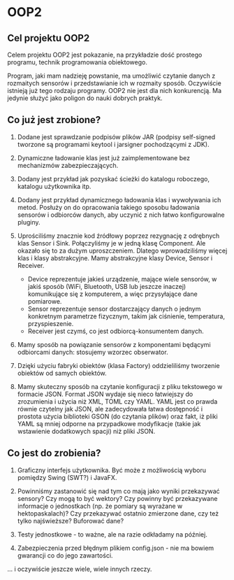 # OOP2

## Cel projektu OOP2

Celem projektu OOP2 jest pokazanie, na przykładzie dość prostego programu,
technik programowania obiektowego.

Program, jaki mam nadzieję powstanie, ma umożliwić czytanie danych z rozmaitych
sensorów i przedstawianie ich w rozmaity sposób. Oczywiście istnieją już tego
rodzaju programy. OOP2 nie jest dla nich konkurencją. Ma jedynie służyć jako
poligon do nauki dobrych praktyk.

## Co już jest zrobione?

1. Dodane jest sprawdzanie podpisów plików JAR (podpisy self-signed tworzone
   są programami keytool i jarsigner pochodzącymi z JDK).

1. Dynamiczne ładowanie klas jest już zaimplementowane bez mechanizmów
   zabezpieczających.

1. Dodany jest przykład jak pozyskać ścieżki do katalogu roboczego, katalogu
   użytkownika itp. 

1. Dodany jest przykład dynamicznego ładowania klas i wywoływania ich metod.
   Posłuży on do opracowania takiego sposobu ładowania sensorów i odbiorców
   danych, aby uczynić z nich łatwo konfigurowalne pluginy.

1. Uprościliśmy znacznie kod źródłowy poprzez rezygnację z odrębnych klas
   Sensor i Sink. Połączyliśmy je w jedną klasę Component. Ale okazało się to za
   dużym uproszczeniem. Dlatego wprowadziliśmy więcej klas i klasy abstrakcyjne.
   Mamy abstrakcyjne klasy Device, Sensor i Receiver.
   - Device reprezentuje jakieś urządzenie, mające wiele sensorów, w jakiś
     sposób (WiFi, Bluetooth, USB lub jeszcze inaczej) komunikujące się
     z komputerem, a więc przysyłające dane pomiarowe.
   - Sensor reprezentuje sensor dostarczający danych o jednym konkretnym
     parametrze fizycznym, takim jak ciśnienie, temperatura, przyspieszenie.
   - Receiver jest czymś, co jest odbiorcą-konsumentem danych.

1. Mamy sposób na powiązanie sensorów z komponentami będącymi odbiorcami danych:
   stosujemy wzorzec obserwator.

1. Dzięki użyciu fabryki obiektów (klasa Factory) oddzieliliśmy tworzenie
   obiektów od samych obiektów.

1. Mamy skuteczny sposób na czytanie konfiguracji z pliku tekstowego w formacie
   JSON. Format JSON wydaje się nieco łatwiejszy do zrozumienia i użycia niż XML,
   TOML czy YAML. YAML jest co prawda równie czytelny jak JSON, ale zadecydowała
   łatwa dostępność i prostota użycia biblioteki GSON (do czytania plików)
   oraz fakt, iż pliki YAML są mniej odporne na przypadkowe modyfikacje (takie jak
   wstawienie dodatkowych spacji) niż pliki JSON.

## Co jest do zrobienia?

1. Graficzny interfejs użytkownika. Być może z możliwością wyboru pomiędzy
   Swing (SWT?) i JavaFX.

1. Powinniśmy zastanowić się nad tym co mają jako wyniki przekazywać sensory?
Czy mogą to być wektory? Czy powinny być przekazywane informacje o jednostkach
(np. że pomiary są wyrażane w hektopaskalach)? Czy przekazywać ostatnio
zmierzone dane, czy też tylko najświeższe? Buforować dane?

3. Testy jednostkowe - to ważne, ale na razie odkładamy na później.

4. Zabezpieczenia przed błędnym plikiem config.json - nie ma bowiem gwarancji
co do jego zawartości.

... i oczywiście jeszcze wiele, wiele innych rzeczy.
